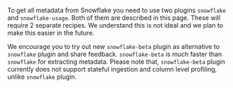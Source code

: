 To get all metadata from Snowflake you need to use two plugins `snowflake` and `snowflake-usage`. Both of them are described in this page. These will require 2 separate recipes. We understand this is not ideal and we plan to make this easier in the future.


We encourage you to try out new `snowflake-beta` plugin as alternative to `snowflake` plugin and share feedback. `snowflake-beta` is much faster than `snowflake` for extracting metadata. Please note that, `snowflake-beta` plugin currently does not support stateful ingestion and column level profiling, unlike `snowflake` plugin.